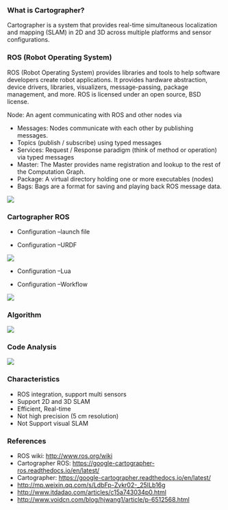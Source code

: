 ### What is Cartographer?

Cartographer is a system that provides real-time simultaneous localization and mapping (SLAM) in 2D and 3D across multiple platforms and sensor configurations.

### ROS (Robot Operating System)

ROS (Robot Operating System) provides libraries and tools to help software developers create robot applications. It provides hardware abstraction, device drivers, libraries, visualizers, message-passing, package management, and more. ROS is licensed under an open source, BSD license.

Node: An agent communicating with ROS and other nodes via

- Messages: Nodes communicate with each other by publishing messages.
- Topics (publish / subscribe) using typed messages
- Services: Request / Response paradigm (think of method or operation) via typed messages
- Master: The Master provides name registration and lookup to the rest of the Computation Graph.
- Package: A virtual directory holding one or more executables (nodes)
- Bags: Bags are a format for saving and playing back ROS message data.

![](http://i2.muimg.com/567571/839ce3081de21f92.png)

### Cartographer ROS

- Configuration –launch file

- Configuration –URDF

![](http://i2.muimg.com/567571/f64e8974792540d2.png)

- Configuration –Lua

- Configuration –Workflow

![](http://i1.piimg.com/567571/c1c86173a5139a4a.png)


### Algorithm

![](http://i2.muimg.com/567571/24f993b23e2e2289.png)

### Code Analysis

![](http://i2.muimg.com/567571/b3e52480291d008b.png)

### Characteristics

- ROS integration, support multi sensors
- Support 2D and 3D SLAM
- Efficient, Real-time
- Not high precision (5 cm resolution)
- Not Support visual SLAM

### References

- ROS wiki: http://www.ros.org/wiki
- Cartographer ROS: https://google-cartographer-ros.readthedocs.io/en/latest/
- Cartographer: https://google-cartographer.readthedocs.io/en/latest/
- http://mp.weixin.qq.com/s/LdbFp-Zvkr02-_25ILb16g
- http://www.itdadao.com/articles/c15a743034p0.html
- http://www.voidcn.com/blog/hjwang1/article/p-6512568.html